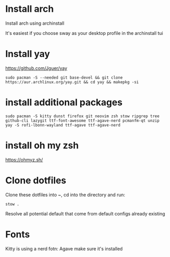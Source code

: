 # Install arch

Install arch using archinstall

It's easiest if you choose sway as your desktop profile in the archinstall tui 

# Install yay

https://github.com/Jguer/yay

```
sudo pacman -S --needed git base-devel && git clone https://aur.archlinux.org/yay.git && cd yay && makepkg -si
```

# install additional packages

```
sudo pacman -S kitty dunst firefox git neovim zsh stow ripgrep tree github-cli lazygit ttf-font-awesome ttf-agave-nerd pcmanfm-qt unzip
yay -S rofi-lbonn-wayland ttf-agave ttf-agave-nerd
```
# install oh my zsh

https://ohmyz.sh/

# Clone dotfiles

Clone these dotfiles into ~, cd into the directory and run:

```
stow . 
```

Resolve all potential default that come from default configs already existing

# Fonts

Kitty is using a nerd fotn: Agave
make sure it's installed
